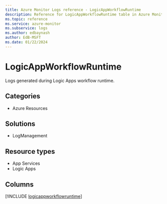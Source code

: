 ```yaml
---
title: Azure Monitor Logs reference - LogicAppWorkflowRuntime
description: Reference for LogicAppWorkflowRuntime table in Azure Monitor Logs.
ms.topic: reference
ms.service: azure-monitor
ms.subservice: logs
ms.author: edbaynash
author: EdB-MSFT
ms.date: 01/22/2024
---
```


# LogicAppWorkflowRuntime

Logs generated during Logic Apps workflow runtime.

## Categories

- Azure Resources
## Solutions

- LogManagement
## Resource types

- App Services
- Logic Apps

            


## Columns
  
[!INCLUDE [logicappworkflowruntime](../includes/logicappworkflowruntime-include.md)]
